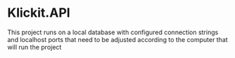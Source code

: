 # Klickit.API
This project runs on a local database with configured connection strings and localhost ports that need to be adjusted according to the computer that will run the project
